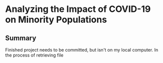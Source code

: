 # Analyzing the Impact of COVID-19 on Minority Populations

## Summary

Finished project needs to be committed, but isn't on my local computer. In the process of retrieving file
